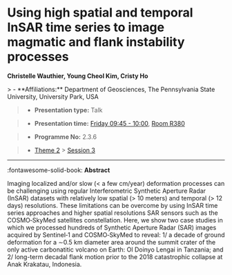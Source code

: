 # Using high spatial and temporal InSAR time series to image magmatic and flank instability processes

**Christelle Wauthier, Young Cheol Kim, Cristy Ho**

<!-- more -->> - **Affiliations:** Department of Geosciences, The Pennsylvania State University, University Park, USA

> - **Presentation type:** Talk

> - **Presentation time:** [Friday 09:45 - 10:00](../sessions_comparison.md#__tabbed_4_5), [Room R380](../maps_venue.md#__tabbed_1_1)

> - **Programme No:** 2.3.6

> - [Theme 2](../theme2.md) > [Session 3](../sessions/session-2-3.md)

--- 

:fontawesome-solid-book: **Abstract**

Imaging localized and/or slow (< a few cm/year) deformation processes can be challenging using regular Interferometric Synthetic Aperture Radar (InSAR) datasets with relatively low spatial (> 10 meters) and temporal (> 12 days) resolutions. These limitations can be overcome by using InSAR time series approaches and higher spatial resolutions SAR sensors such as the COSMO‐SkyMed satellites constellation. Here, we show two case studies in which we processed hundreds of Synthetic Aperture Radar (SAR) images acquired by Sentinel‐1 and COSMO‐SkyMed to reveal: 1/ a decade of ground deformation for a ∼0.5 km diameter area around the summit crater of the only active carbonatitic volcano on Earth: Ol Doinyo Lengai in Tanzania; and 2/ long-term decadal flank motion prior to the 2018 catastrophic collapse at Anak Krakatau, Indonesia.

